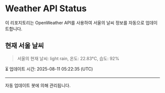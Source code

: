 
# Weather API Status

이 리포지토리는 OpenWeather API를 사용하여 서울의 날씨 정보를 자동으로 업데이트합니다.

## 현재 서울 날씨
> 서울의 현재 날씨: light rain, 온도: 22.83°C, 습도: 92%

⏳ 업데이트 시간: 2025-08-11 05:22:35 (UTC)

---
자동 업데이트 봇에 의해 관리됩니다.
